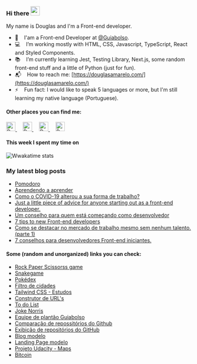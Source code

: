 ### Hi there <img src="https://media.giphy.com/media/hvRJCLFzcasrR4ia7z/giphy.gif" height="25px">

My name is Douglas and I'm a Front-end developer.

- :office: &nbsp;&nbsp; I'am a Front-end Developer at [@Guiabolso](https://github.com/GuiaBolso).
- :computer: &nbsp;&nbsp; I’m working mostly with HTML, CSS, Javascript, TypeScript, React and Styled Components.
- :books: &nbsp;&nbsp; I’m currently learning Jest, Testing Library, Next.js, some random front-end stuff and a little of Python (just for fun).
- :mailbox_with_mail: &nbsp;&nbsp; How to reach me: [https://douglasamarelo.com/](https://douglasamarelo.com/)
- :zap: &nbsp;&nbsp; Fun fact: I would like to speak 5 languages or more, but I'm still learning my native language (Portuguese).

#### Other places you can find me:

<p>
	<a href="https://www.linkedin.com/in/douglasamarelo/" title="Douglas Amarelo Lopes - LinkedIn" target="_blank">
		<img alt="Douglas Amarelo Lopes - LinkedIn" src="https://user-images.githubusercontent.com/3269950/87224345-ee420b00-c35a-11ea-89cd-215268e9e4bd.png" height="25" />
	</a>
	&nbsp; &nbsp;
	<a href="https://codepen.io/DouglasAmarelo/" title="Douglas Amarelo Lopes - Codepen" target="_blank">
		<img alt="Douglas Amarelo Lopes - Codepen" src="https://user-images.githubusercontent.com/3269950/87224358-f26e2880-c35a-11ea-81c8-975a2cec1a1c.png" height="25" />
	</a>
	&nbsp; &nbsp;
	<a href="https://twitter.com/DouglasAmarelo" title="Douglas Amarelo Lopes - Twitter" target="_blank">
		<img alt="Douglas Amarelo Lopes - Twitter" src="https://user-images.githubusercontent.com/3269950/87224359-fac66380-c35a-11ea-8a66-d088205525f4.png" height="25" />
	</a>
	&nbsp; &nbsp;
	<a href="https://medium.com/@DouglasAmarelo" title="Douglas Amarelo Lopes - Medium" target="_blank">
		<img alt="Douglas Amarelo Lopes - Medium" src="https://user-images.githubusercontent.com/3269950/87224334-e8e4c080-c35a-11ea-8ab2-355af0870a72.png" height="25" />
	</a>
</p>

#### This week I spent my time on

![Wwakatime stats](https://github-readme-stats-taupe-two.vercel.app/api/wakatime?username=DouglasAmarelo&hide_title=true&hide_border=true&langs_count=5)

### My latest blog posts

<!-- BLOG-POST-LIST:START -->
- [Pomodoro](https://dev.to/douglasamarelo/pomodoro-4i9i)
- [Aprendendo a aprender](https://dev.to/douglasamarelo/aprendendo-a-aprender-2en8)
- [Como o COVID-19 alterou a sua forma de trabalho?](https://dev.to/douglasamarelo/como-o-covid-19-alterou-a-sua-forma-de-trabalho-4foj)
- [Just a little piece of advice for anyone starting out as a front-end developer.](https://dev.to/douglasamarelo/just-a-little-piece-of-advice-for-anyone-starting-out-as-a-front-end-developer-3dco)
- [Um conselho para quem está começando como desenvolvedor](https://dev.to/douglasamarelo/um-conselho-pra-quem-ta-comecando-como-desenvolvedor-3n22)
- [7 tips to new Front-end developers](https://dev.to/douglasamarelo/7-tips-to-new-front-end-developers-3em)
- [Como se destacar no mercado de trabalho mesmo sem nenhum talento. (parte 1)](https://dev.to/douglasamarelo/como-se-destacar-no-mercado-de-trabalho-mesmo-sem-nenhum-talento-parte-1-2f7l)
- [7 conselhos para desenvolvedores Front-end iniciantes.](https://dev.to/douglasamarelo/7-conselhos-para-desenvolvedores-front-end-iniciantes-pe0)
<!-- BLOG-POST-LIST:END -->

#### Some (random and unorganized) links you can check:

- [Rock Paper Scissorss game](https://game-rockpaperscissorss.netlify.app/)
- [Snakegame](https://douglasamarelo-snakegame.netlify.app/)
- [Pokédex](https://douglasamarelo-pokedex.vercel.app/)
- [Filtro de cidades](https://douglasamarelo-filtro-em-js.netlify.app/)
- [Tailwind CSS - Estudos](https://douglasamarelo-learning-tailwind.vercel.app/)
- [Construtor de URL's](https://url-builder.netlify.app/)
- [To do List](https://douglasamarelo-todo-list.netlify.app/)
- [Joke Norris](https://douglas-lopes-joke-norris.netlify.app/)
- [Equipe de plantão Guiabolso](https://gbconnect-alertas.netlify.app/)
- [Comparação de repossitórios do Github](https://comparegithubrepositories.netlify.app/)
- [Exibição de repositórios do GitHub](https://list-github-repositories.netlify.app/)
- [Blog modelo](https://douglasamarelo-gatsbyblog.netlify.app/)
- [Landing Page modelo](https://douglasamarelo-react-avancado.netlify.app/)
- [Projeto Udacity - Maps](https://douglas-lopes-udacity-neighborhood-map-react.netlify.app/)
- [Bitcoin](https://bitcoin-f11yk67j7-douglasamarelo.vercel.app/)

<!--
**DouglasAmarelo/DouglasAmarelo** is a ✨ _special_ ✨ repository because its `README.md` (this file) appears on your GitHub profile.

Here are some ideas to get you started:

- 🔭 I’m currently working on ...
- 🌱 I’m currently learning ...
- 👯 I’m looking to collaborate on ...
- 🤔 I’m looking for help with ...
- 💬 Ask me about ...
- 📫 How to reach me: ...
- 😄 Pronouns: ...
- ⚡ Fun fact: ...
-->
